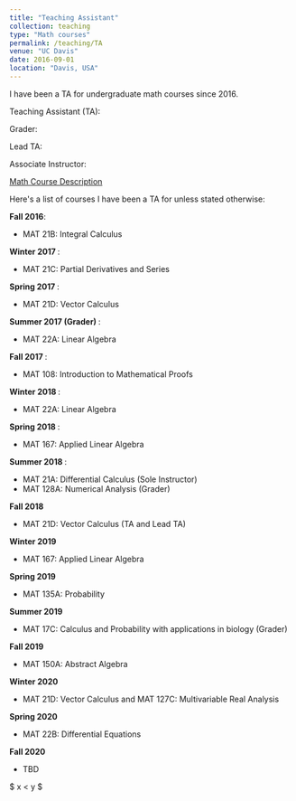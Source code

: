 ```yaml
---
title: "Teaching Assistant"
collection: teaching
type: "Math courses"
permalink: /teaching/TA
venue: "UC Davis"
date: 2016-09-01
location: "Davis, USA"
---
```


I have been a TA for undergraduate math courses since 2016.

Teaching Assistant (TA): 

Grader: 

Lead TA:

Associate Instructor:

<a href="https://www.math.ucdavis.edu/courses/syllabi/">Math Course Description</a>

Here's a list of courses I have been a TA for unless stated otherwise:

<b>Fall 2016</b>: 
  * MAT 21B: Integral Calculus
  
<b>Winter 2017 </b>:
  * MAT 21C: Partial Derivatives and Series
  
<b> Spring 2017 </b>:
  * MAT 21D: Vector Calculus 
  
<b> Summer 2017 (Grader) </b>:
  * MAT 22A: Linear Algebra
  
<b> Fall 2017 </b>:
  * MAT 108: Introduction to Mathematical Proofs
  
<b> Winter 2018 </b>:
  * MAT 22A: Linear Algebra
  
<b> Spring 2018 </b>:
  * MAT 167: Applied Linear Algebra
  
<b> Summer 2018 </b>:
  * MAT 21A: Differential Calculus (Sole Instructor)
  * MAT 128A: Numerical Analysis (Grader)
  
<b> Fall 2018 </b>
  * MAT 21D: Vector Calculus (TA and Lead TA)
  
<b> Winter 2019 </b>
  * MAT 167: Applied Linear Algebra
  
<b> Spring 2019 </b>
  * MAT 135A: Probability
  
<b> Summer 2019 </b>
  * MAT 17C: Calculus and Probability with applications in biology (Grader)
  
<b> Fall 2019 </b>
  * MAT 150A: Abstract Algebra
  
<b> Winter 2020 </b>
  * MAT 21D: Vector Calculus and MAT 127C: Multivariable Real Analysis
  
<b> Spring 2020 </b> 
  * MAT 22B: Differential Equations
  
<b> Fall 2020 </b>
  * TBD 
  
$ x < y $


